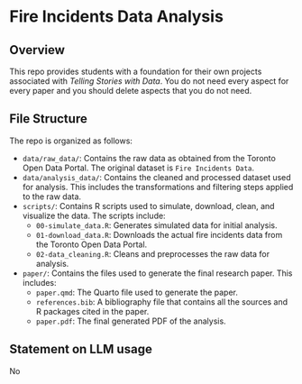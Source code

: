 # Fire Incidents Data Analysis

## Overview

This repo provides students with a foundation for their own projects associated with *Telling Stories with Data*. You do not need every aspect for every paper and you should delete aspects that you do not need.


## File Structure

The repo is organized as follows:

- `data/raw_data/`: Contains the raw data as obtained from the Toronto Open Data Portal. The original dataset is `Fire Incidents Data`.
- `data/analysis_data/`: Contains the cleaned and processed dataset used for analysis. This includes the transformations and filtering steps applied to the raw data.
- `scripts/`: Contains R scripts used to simulate, download, clean, and visualize the data. The scripts include:
  - `00-simulate_data.R`: Generates simulated data for initial analysis.
  - `01-download_data.R`: Downloads the actual fire incidents data from the Toronto Open Data Portal.
  - `02-data_cleaning.R`: Cleans and preprocesses the raw data for analysis.
- `paper/`: Contains the files used to generate the final research paper. This includes:
  - `paper.qmd`: The Quarto file used to generate the paper.
  - `references.bib`: A bibliography file that contains all the sources and R packages cited in the paper.
  - `paper.pdf`: The final generated PDF of the analysis.


## Statement on LLM usage

No

